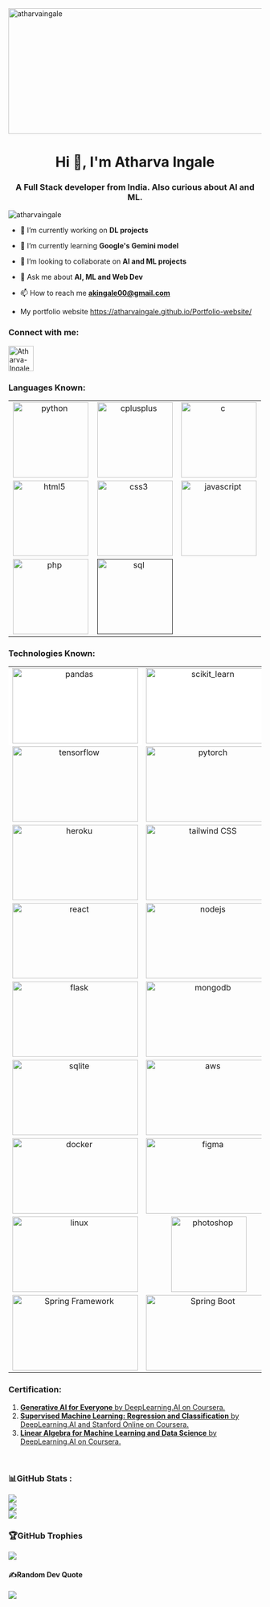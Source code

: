 <img src="https://github.com/AtharvaIngale/AtharvaIngale/assets/94461630/f4b3ce4f-ec97-4ad9-b94c-58d281af745e" alt="atharvaingale" height="250" width="2500" align="center"/>

<h1 align="center">Hi 👋, I'm Atharva Ingale</h1>
<h3 align="center">A Full Stack developer from India. Also curious about AI and ML.</h3>

<p align="left"> <img src="https://komarev.com/ghpvc/?username=atharvaingale&label=Profile%20views&color=0e75b6&style=flat" alt="atharvaingale" /> </p>



- 🔭 I’m currently working on **DL projects**

- 🌱 I’m currently learning **Google's Gemini model**

- 👯 I’m looking to collaborate on **AI and ML projects**

- 💬 Ask me about **AI, ML and Web Dev**

- 📫 How to reach me **akingale00@gmail.com**

- My portfolio website https://atharvaingale.github.io/Portfolio-website/

<h3 align="left">Connect with me:</h3>
<p align="left">
<a href="https://linkedin.com/in/atharva-ingale" target="blank"><img align="center" src="https://www.vectorlogo.zone/logos/linkedin/linkedin-icon.svg" alt="Atharva-Ingale" height="50" width="50" /></a>
</p>

<h3 align="left">Languages Known:</h3>
<p> 
  
<table>
<tbody>
<tr>
  
<td align="center" width="33%">
<a href="https://www.python.org/" target="_blank" rel="noreferrer"> 
<img src="https://www.vectorlogo.zone/logos/python/python-icon.svg" alt="python" width="150" height="150" style= "Padding: 20px,20px,120px,120px;"/> </a>
</td>

<td align="center" width="33%">
<a href="https://www.w3schools.com/cpp/" target="_blank" rel="noreferrer"> 
<img src="https://github.com/AtharvaIngale/AtharvaIngale/assets/94461630/0d4e0406-a802-4525-b436-c8b95c34d90b" alt="cplusplus" width="150" height="150" style= "Padding: 10px,20px;"/> </a>
</td>

<td align="center" width="33%">
<a href="https://www.cprogramming.com/" target="_blank" rel="noreferrer"> 
<img src="https://github.com/AtharvaIngale/AtharvaIngale/assets/94461630/59351087-f7ed-442a-8bd0-b8e16e19e375" alt="c" width="150" height="150" style= "Padding: 10px,20px;"/> </a>
</td>
</tr>


<tr>
<td align="center" width="33%">
<a href="https://www.w3.org/html/" target="_blank" rel="noreferrer"> 
<img src="https://github.com/AtharvaIngale/AtharvaIngale/assets/94461630/36cc6f03-ea9b-4fb7-891c-8a0560a9da0a" alt="html5" width="150" height="150" style= "Padding: 10px,20px;"/> </a></td>

<td align="center" width="33%">
<a href="https://www.w3schools.com/css/" target="_blank" rel="noreferrer"> 
<img src="https://www.vectorlogo.zone/logos/w3_css/w3_css-official.svg" alt="css3" width="150" height="150" style= "Padding:10px,20px;"/> </a> </td>

<td align="center" width="33%">
<a href="https://developer.mozilla.org/en-US/docs/Web/JavaScript" target="_blank" rel="noreferrer"> 
<img src="https://github.com/AtharvaIngale/AtharvaIngale/assets/94461630/118f1e6c-a1c2-4cd3-8497-1a76459bccee" alt="javascript" width="150" height="150" style= "Padding: 10px,20px;"/> </a> 
</td>
</tr>


<tr>
<td align="center" width="33%">
<a href="https://www.php.net" target="_blank" rel="noreferrer"> <img src="https://github.com/AtharvaIngale/AtharvaIngale/assets/94461630/156d421c-063c-48a4-a5b0-83817a31ec91" alt="php" width="150" height="150" style= "Padding: 10px,20px;"/> </a> </td>

<td align="center" width="33%">
<a href="" target="_blank" rel="noreferrer"> <img src="https://github.com/AtharvaIngale/AtharvaIngale/assets/94461630/71e776fb-651f-4153-a09a-baa7e7bcd904" alt="sql" width="150" height="150" style= "Padding: 10px,20px;"/> </a> </td>
</tr>

</tbody>
</table>

</p>

<h3 align="left">Technologies Known:</h3>
<p align="left"> 

<table>
<tbody>
<tr>
<td align="center" width="33%" style="background-color: white;">
<a href="https://pandas.pydata.org/" target="_blank" rel="noreferrer"> <img src="https://github.com/AtharvaIngale/AtharvaIngale/assets/94461630/fc720b7d-9018-423a-bf07-580c9dc847a4" alt="pandas" width="250" height="150" style= "Padding: 10px,20px;"/> </a> </td>

<td align="center" width="33%">
<a href="https://scikit-learn.org/" target="_blank" rel="noreferrer"> <img src="https://github.com/AtharvaIngale/AtharvaIngale/assets/94461630/23564383-57aa-43ec-a10b-c3a928d54486" alt="scikit_learn" width="250" height="150" style= "Padding: 10px,20px; background-color: #FFFFFF"/> </a> 

<td align="center" width="33%">
<a href="https://seaborn.pydata.org/" target="_blank" rel="noreferrer"> <img src="https://seaborn.pydata.org/_images/logo-mark-lightbg.svg" alt="seaborn" width="250" height="150" style= "Padding: 10px,20px;"/> </a> 
</tr>

<tr>
<td align="center" width="33%">
<a href="https://www.tensorflow.org" target="_blank" rel="noreferrer"> <img src="https://www.vectorlogo.zone/logos/tensorflow/tensorflow-ar21.svg" alt="tensorflow" width="250" height="150" style= "Padding: 10px,20px;"/> </a>

<td align="center" width="33%">
<a href="https://pytorch.org/" target="_blank" rel="noreferrer"> 
<img src="https://www.vectorlogo.zone/logos/pytorch/pytorch-ar21.svg" alt="pytorch" width="250" height="150" style= "Padding: 10px,20px;"/> </a> 

<td align="center" width="33%">
<a href="https://opencv.org/" target="_blank" rel="noreferrer"> <img src="https://www.vectorlogo.zone/logos/opencv/opencv-ar21.svg" alt="opencv" width="250" height="150" style= "Padding: 10px,20px; background: white"/> </a> <br>
</tr>

<tr>
  
<td align="center" width="33%">
<a href="https://heroku.com" target="_blank" rel="noreferrer"> 
<img src="https://www.vectorlogo.zone/logos/heroku/heroku-ar21.svg" alt="heroku" width="250" height="150" style="Padding: 10px,20px;"/> </a> 

<td align="center" width="33%">
<a href="https://tailwindcss.com/" target="_blank" rel="noreferrer"> <img src= "https://www.vectorlogo.zone/logos/tailwindcss/tailwindcss-ar21.svg" alt="tailwind CSS" width="250" height="150" style= "Padding: 10px,20px;"/> </a>

<td align="center" width="33%">
<a href="https://angular.io" target="_blank" rel="noreferrer"> 
<img src="https://www.vectorlogo.zone/logos/angular/angular-ar21.svg" alt="angularjs" width="250" height="150" style= "Padding: 10px,20px;"/> </a> 
</tr>

<tr>
<td align="center" width="33%">
<a href="https://reactjs.org/" target="_blank" rel="noreferrer"> <img src="https://www.vectorlogo.zone/logos/reactjs/reactjs-ar21.svg" alt="react" width="250" height="150" style= "Padding: 10px,20px;"/> </a> 

<td align="center" width="33%">
<a href="https://nodejs.org" target="_blank" rel="noreferrer"> <img src="https://www.vectorlogo.zone/logos/nodejs/nodejs-ar21.svg" alt="nodejs" width="250" height="150" style= "Padding: 10px,20px;"/> </a> 

<td align="center" width="33%">
<a href="https://www.djangoproject.com/" target="_blank" rel="noreferrer"> 
<img src="https://www.vectorlogo.zone/logos/djangoproject/djangoproject-ar21.svg" alt="django" width="250" height="150" style= "Padding: 10px,20px;"/> </a>
</tr>

<tr>
<td align="center" width="33%">
<a href="https://flask.palletsprojects.com/" target="_blank" rel="noreferrer"> 
<img src="https://www.vectorlogo.zone/logos/pocoo_flask/pocoo_flask-ar21.svg" alt="flask" width="250" height="150" style= "Padding: 10px,20px;"/> </a>

<td align="center" width="33%">
<a href="https://www.mongodb.com/" target="_blank" rel="noreferrer"> <img src="https://www.vectorlogo.zone/logos/mongodb/mongodb-ar21.svg" alt="mongodb" width="250" height="150" style= "Padding: 10px,20px;"/> </a>

<td align="center" width="33%">
<a href="https://www.mysql.com/" target="_blank" rel="noreferrer"> <img src="https://www.vectorlogo.zone/logos/mysql/mysql-ar21.svg" alt="mysql" width="250" height="150" style= "Padding: 10px,20px;"/> </a> 
</tr>

<tr>
<td align="center" width="33%">
<a href="https://www.sqlite.org/" target="_blank" rel="noreferrer"> <img src="https://www.vectorlogo.zone/logos/sqlite/sqlite-icon.svg" alt="sqlite" width="250" height="150" style= "Padding: 10px,20px;"/> </a>  

<td align="center" width="33%">
<a href="https://aws.amazon.com" target="_blank" rel="noreferrer"> 
<img src="https://www.vectorlogo.zone/logos/amazon_aws/amazon_aws-ar21.svg" alt="aws" width="250" height="150" style= "Padding: 10px,20px;"/> </a>

<td align="center" width="33%">
<a href="https://azure.microsoft.com/en-in/" target="_blank" rel="noreferrer"> <img src="https://www.vectorlogo.zone/logos/microsoft_azure/microsoft_azure-ar21.svg" alt="azure" width="250" height="150" style= "Padding: 10px,20px;"/> </a>
</tr>

<tr>
<td align="center" width="33%">
<a href="https://www.docker.com/" target="_blank" rel="noreferrer">
<img src="https://www.vectorlogo.zone/logos/docker/docker-ar21.svg" alt="docker" width="250" height="150" style= "Padding: 10px,20px;"/> </a> 

<td align="center" width="33%">
<a href="https://www.figma.com/" target="_blank" rel="noreferrer"> 
<img src="https://www.vectorlogo.zone/logos/figma/figma-ar21.svg" alt="figma" width="250" height="150" style= "Padding: 10px,20px;"/> </a>  

<td align="center" width="33%">
<a href="https://git-scm.com/" target="_blank" rel="noreferrer"> 
<img src="https://www.vectorlogo.zone/logos/git-scm/git-scm-ar21.svg" alt="git" width="250" height="150" style= "Padding: 10px,20px;"/> </a> 
</tr>

<tr>
<td align="center" width="33%">
<a href="https://www.linux.org/" target="_blank" rel="noreferrer"> 
<img src="https://www.vectorlogo.zone/logos/linux/linux-ar21.svg" alt="linux" width="250" height="150" style= "Padding: 10px,20px;"/> </a> 

<td align="center" width="33%">
<a href="https://www.photoshop.com/en" target="_blank" rel="noreferrer"> <img src="https://github.com/AtharvaIngale/AtharvaIngale/assets/94461630/da7dd518-02e8-48b1-8275-cfcd7cbde613" alt="photoshop" width="150" height="150" style= "Padding: 10px,20px;"/> </a> 

<td align="center" width="33%">
<a href="https://dotnet.microsoft.com/en-us/" target="_blank" rel="noreferrer"> <img src="https://github.com/AtharvaIngale/AtharvaIngale/assets/94461630/f97a6000-88f0-4831-82a3-7893526ede42" alt="Dot Net" width="150" height="150" style= "Padding: 10px,20px;"/> </a> 
</tr>

<tr>
<td align="center" width="33%">
<a href="https://spring.io/" target="_blank" rel="noreferrer"> <img src="https://github.com/AtharvaIngale/AtharvaIngale/assets/94461630/dbf6e928-bbcb-44cc-862d-2e7ebb5184f9" alt="Spring Framework" width="250" height="150" style= "Padding: 10px,20px;"/> </a> 

<td align="center" width="33%">
<a href="https://www.photoshop.com/en" target="_blank" rel="noreferrer"> <img src="https://github.com/AtharvaIngale/AtharvaIngale/assets/94461630/d73a6dd8-9d71-4511-9c5d-6321990ddf06" alt="Spring Boot" width="250" height="150" style= "Padding: 10px,20px;"/> </a> 
</tr>

</tbody>
</table>
</p>

<h3 align="left">Certification:</h3>

1. [**Generative AI for Everyone** by DeepLearning.AI on Coursera.](https://www.coursera.org/account/accomplishments/verify/WPDXGPKWG7NB)
2. [**Supervised Machine Learning: Regression and Classification** by DeepLearning.AI and Stanford Online on Coursera.](https://www.coursera.org/account/accomplishments/verify/7VK7BR79L98Z)
3. [**Linear Algebra for Machine Learning and Data Science** by DeepLearning.AI on Coursera.](https://www.coursera.org/account/accomplishments/verify/FVVY39ZDU2CM)

<br>

### 📊GitHub Stats :
![](https://github-readme-stats.vercel.app/api?username=atharvaingale&theme=radical&hide_border=false&include_all_commits=false&count_private=true)<br/>
![](https://github-readme-streak-stats.herokuapp.com/?user=atharvaingale&theme=radical&hide_border=false)<br/>
![](https://github-readme-stats.vercel.app/api/top-langs/?username=atharvaingale&theme=radical&hide_border=false&include_all_commits=false&count_private=true&layout=compact)

### 🏆GitHub Trophies
![](https://github-trophies.vercel.app/?username=atharvaingale&theme=darkhub&no-frame=false&no-bg=false&margin-w=4)

#### ✍️Random Dev Quote
![](https://quotes-github-readme.vercel.app/api?type=horizontal&theme=dark)


<!---
<br>

<p align="left"> <a href="https://github-profile-trophy.vercel.app/?username=atharvaingale&theme=darkhub"><img src="https://github-profile-trophy.vercel.app/?username=atharvaingale&theme=darkhub" alt="atharvaingale" /></a> </p>


<br>

<p>
  <img align="left" src="https://github-readme-stats.vercel.app/api/top-langs?username=atharvaingale&show_icons=true&locale=en&theme=darkhub" alt="atharvaingale" />

<img align="center" src="https://github-readme-stats.vercel.app/api?username=atharvaingale&show_icons=true&locale=en" alt="atharvaingale" /></p>
```
--->
